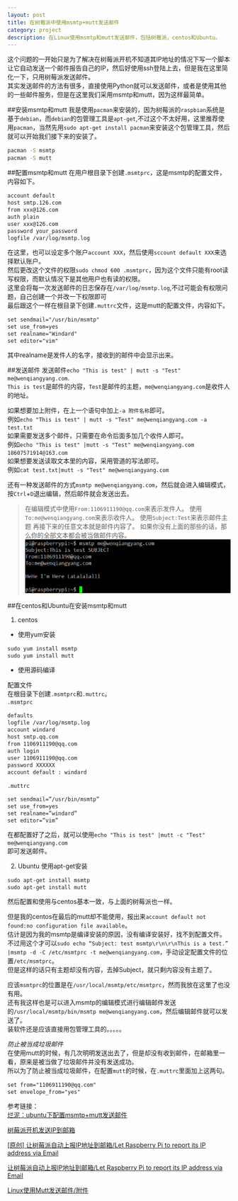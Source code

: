 ```yaml
---
layout: post
title: 在树莓派中使用msmtp+mutt发送邮件
category: project
description: 在Linux使用msmtp和mutt发送邮件，包括树莓派，centos和Ubuntu。
---
```


这个问题的一开始只是为了解决在树莓派开机不知道其IP地址的情况下写一个脚本让它自动发送一个邮件报告自己的IP，然后好使用ssh登陆上去，但是我在这里简化一下，只用树莓派发送邮件。      
其实发送邮件的方法有很多，直接使用Python就可以发送邮件，或者是使用其他的一些邮件服务，但是在这里我们采用msmtp和mutt，因为这样最简单。    

##安装msmtp和mutt
我是使用`pacman`来安装的，因为树莓派的`raspbian`系统是基于`debian`，而`debian`的包管理工具是`apt-get`,不过这个不太好用，这里推荐使用`pacman`，当然先用`sudo apt-get install pacman`来安装这个包管理工具，然后就可以开始我们接下来的安装了。

```bash
pacman -S msmtp
pacman -S mutt
```

##配置msmtp和mutt
在用户根目录下创建`.msmtprc`，这是msmtp的配置文件，内容如下。

```
account default
host smtp.126.com
from xxx@126.com
auth plain
user xxx@126.com
password your_password
logfile /var/log/msmtp.log
```

在这里，也可以设定多个账户`account XXX`，然后使用`sccount default XXX`来选择默认账户。    
然后更改这个文件的权限`sudo chmod 600 .msmtprc`，因为这个文件只能有root读写权限，而默认情况下是其他用户也有读的权限。   
这里会将每一次发送邮件的日志保存在`/var/log/msmtp.log`,不过可能会有权限问题，自己创建一个并改一下权限即可   
最后跟这个一样在根目录下创建`.muttrc`文件，这是mutt的配置文件，内容如下。   

```
set sendmail="/usr/bin/msmtp"
set use_from=yes
set realname="Windard"
set editor="vim"
```

其中realname是发件人的名字，接收到的邮件中会显示出来。   

##发送邮件
发送邮件`echo "This is test" | mutt -s "Test" me@wenqiangyang.com`.    
`This is test`是邮件的内容，`Test`是邮件的主题，`me@wenqiangyang.com`是收件人的地址。    

如果想要加上附件，在上一个语句中加上`-a 附件名称`即可。     
例如`echo "This is test" | mutt -s "Test" me@wenqiangyang.com -a test.txt`   
如果需要发送多个邮件，只需要在命令后面多加几个收件人即可。      
例如`echo "This is test" |mutt -s "Test" me@wenqiangyang.com 18607571914@163.com`    
如果想要发送读取文本里的内容，采用管道的写法即可。    
例如`cat test.txt|mutt -s "Test" me@wenqiangyang.com`     

还有一种发送邮件的方式`msmtp me@wenqiangyang.com`，然后就会进入编辑模式，按`Ctrl`+`D`退出编辑，然后邮件就会发送出去。    
>在编辑模式中使用`From:1106911190@qq.com`来表示发件人。
>使用`To:me@wenqiangyang.com`来表示收件人。
>使用`Subject:Test`来表示邮件主题
>再接下来的任意文本就是邮件内容了。
>如果你没有上面的那些的话，那么你的全部文本都会被当做邮件内容。
>![msmtp_demo.jpg](/images/msmtp_demo.jpg)

##在centos和Ubuntu在安装msmtp和mutt   
1. centos   
- 使用yum安装   
```
sudo yum install msmtp
sudo yum install mutt
```

- 使用源码编译

配置文件   
在根目录下创建`.msmtprc`和`.muttrc`。   
`.msmtprc`      

```
defaults
logfile /var/log/msmtp.log
account windard
host smtp.qq.com
from 1106911190@qq.com
auth login
user 1106911190@qq.com
password XXXXXX
account default : windard
```

`.muttrc`     

```
set sendmail=”/usr/bin/msmtp”
set use_from=yes
set realname=”windard”
set editor=”vim”
```

在都配置好了之后，就可以使用`echo "This is test" |mutt -c "Test" me@wenqiangyang.com`  
即可发送邮件。    

2. Ubuntu
使用apt-get安装

```
sudo apt-get install msmtp
sudo apt-get install mutt
```

然后配置和使用与centos基本一致，与上面的树莓派也一样。    


但是我的centos在最后的mutt却不能使用，报出来`account default not found:no configuration file available`。      
估计是因为我的msmtp是编译安装的原因，没有编译安装好，找不到配置文件。    
不过用这个才可以`sudo echo “Subject: test msmtp\r\n\r\nThis is a test.” |msmtp -d -C /etc/msmtprc -t me@wenqiangyang.com`，手动设定配置文件的位置`/etc/msmtprc`。   
但是这样的话只有主题却没有内容，去掉Subject，就只剩内容没有主题了。       


应该`msmtprc`的位置是在`/usr/local/msmtp/etc/msmtprc`，然而我放在这里了也没有用。     
还有我这样也是可以进入msmtp的编辑模式进行编辑邮件发送的`/usr/local/msmtp/bin/msmtp me@wenqiangyang.com`，然后编辑邮件就可以发送了。      
装软件还是应该直接用包管理工具的。。。。。       


*防止被当成垃圾邮件*    
在使用mutt的时候，有几次明明发送出去了，但是却没有收到邮件，在邮箱里一看，原来是被当做了垃圾邮件并没有发送成功。     
所以为了防止被当成垃圾邮件，在配置`mutt`的时候，在`.muttrc`里面加上这两句。        

```
set from="1106911190@qq.com"
set envelope_from="yes"
```


参考链接：      
[烂泥：ubuntu下配置msmtp+mutt发送邮件](http://www.ilanni.com/?p=10589)

[树莓派开机发送IP到邮箱](http://lightless.me/archives/Send-IP-To-Mail-On-Raspberry-Pi-Start-Up.html)

[[原创] 让树莓派自动上报IP地址到邮箱/Let Raspberry Pi to report its IP address via Email](http://www.codelast.com/?p=7858)

[让树莓派自动上报IP地址到邮箱/Let Raspberry Pi to report its IP address via Email](http://forum.eepw.com.cn/thread/258882/1/)

[Linux使用Mutt发送邮件/附件](http://www.isucc.me/129.html)